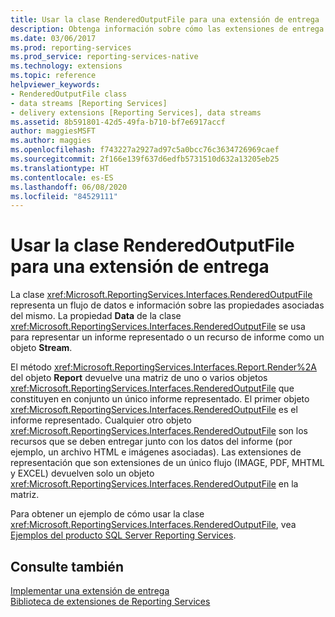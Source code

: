 ```yaml
---
title: Usar la clase RenderedOutputFile para una extensión de entrega | Microsoft Docs
description: Obtenga información sobre cómo las extensiones de entrega pueden usar la clase RenderedOutputFile, que almacena un informe o recursos de informe representados.
ms.date: 03/06/2017
ms.prod: reporting-services
ms.prod_service: reporting-services-native
ms.technology: extensions
ms.topic: reference
helpviewer_keywords:
- RenderedOutputFile class
- data streams [Reporting Services]
- delivery extensions [Reporting Services], data streams
ms.assetid: 8b591801-42d5-49fa-b710-bf7e6917accf
author: maggiesMSFT
ms.author: maggies
ms.openlocfilehash: f743227a2927ad97c5a0bcc76c3634726969caef
ms.sourcegitcommit: 2f166e139f637d6edfb5731510d632a13205eb25
ms.translationtype: HT
ms.contentlocale: es-ES
ms.lasthandoff: 06/08/2020
ms.locfileid: "84529111"
---
```

# <a name="using-the-renderedoutputfile-class-for-a-delivery-extension"></a>Usar la clase RenderedOutputFile para una extensión de entrega
  La clase <xref:Microsoft.ReportingServices.Interfaces.RenderedOutputFile> representa un flujo de datos e información sobre las propiedades asociadas del mismo. La propiedad **Data** de la clase <xref:Microsoft.ReportingServices.Interfaces.RenderedOutputFile> se usa para representar un informe representado o un recurso de informe como un objeto **Stream**.  
  
 El método <xref:Microsoft.ReportingServices.Interfaces.Report.Render%2A> del objeto **Report** devuelve una matriz de uno o varios objetos <xref:Microsoft.ReportingServices.Interfaces.RenderedOutputFile> que constituyen en conjunto un único informe representado. El primer objeto <xref:Microsoft.ReportingServices.Interfaces.RenderedOutputFile> es el informe representado. Cualquier otro objeto <xref:Microsoft.ReportingServices.Interfaces.RenderedOutputFile> son los recursos que se deben entregar junto con los datos del informe (por ejemplo, un archivo HTML e imágenes asociadas). Las extensiones de representación que son extensiones de un único flujo (IMAGE, PDF, MHTML y EXCEL) devuelven solo un objeto <xref:Microsoft.ReportingServices.Interfaces.RenderedOutputFile> en la matriz.  
  
 Para obtener un ejemplo de cómo usar la clase <xref:Microsoft.ReportingServices.Interfaces.RenderedOutputFile>, vea [Ejemplos del producto SQL Server Reporting Services](https://go.microsoft.com/fwlink/?LinkId=177889).  
  
## <a name="see-also"></a>Consulte también  
 [Implementar una extensión de entrega](../../../reporting-services/extensions/delivery-extension/implementing-a-delivery-extension.md)   
 [Biblioteca de extensiones de Reporting Services](../../../reporting-services/extensions/reporting-services-extension-library.md)  
  
  
